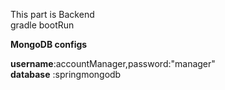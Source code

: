 

This part is Backend <br>
gradle bootRun

<b>MongoDB configs</b><br>

<b>username</b>:accountManager,password:"manager"<br>
<b>database</b> :springmongodb

